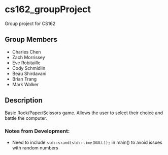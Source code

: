 # cs162_groupProject
Group project for CS162

## Group Members

* Charles Chen
* Zach Morrissey
* Eve Robitaille
* Cody Schmidlin
* Beau Shirdavani
* Brian Trang
* Mark Walker

## Description
Basic Rock/Paper/Scissors game. Allows the user to select their choice and battle the computer.


### Notes from Development:

- Need to include `std::srand(std::time(NULL));` in main() to avoid issues with random numbers
